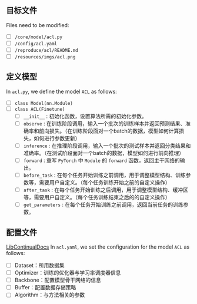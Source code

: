 ## 目标文件
Files need to be modified:
- [ ] `/core/model/acl.py`
- [ ] `/config/acl.yaml`
- [ ] `/reproduce/acl/README.md`
- [ ] `/resources/imgs/acl.png`

## 定义模型

In `acl.py`, we define the model `ACL` as follows:
- [ ] `class Model(nn.Module)`
- [ ] `class ACL(Finetune)`
    - [ ] `__init__` : 初始化函数，设置算法所需的初始化参数。
    - [ ] `observe` : 在训练阶段调用，输入一个批次的训练样本并返回预测结果、准确率和前向损失。（在训练阶段面对一个batch的数据，模型如何计算损失，如何进行参数更新）
    - [ ] `inference` : 在推理阶段调用，输入一个批次的测试样本并返回分类结果和准确率。（在测试阶段面对一个batch的数据，模型如何进行前向推理）
    - [ ] `forward` : 重写 `PyTorch` 中 `Module` 的 `forward` 函数，返回主干网络的输出。
    - [ ] `before_task` : 在每个任务开始训练之前调用，用于调整模型结构、训练参数等，需要用户自定义。（每个任务训练开始之前的自定义操作）
    - [ ] `after_task` : 在每个任务开始训练之后调用，用于调整模型结构、缓冲区等，需要用户自定义。（每个任务训练结束之后的的自定义操作）
    - [ ] `get_parameters` : 在每个任务开始训练之前调用，返回当前任务的训练参数。

## 配置文件
[LibContinualDocs](https://libcontinual.readthedocs.io/en/latest/docs/config_file_en.html)
In `acl.yaml`, we set the configuration for the model `ACL` as follows:
- [ ] Dataset：所用数据集
- [ ] Optimizer：训练的优化器与学习率调度器信息
- [ ] Backbone：配置模型骨干网络的信息
- [ ] Buffer：配置数据存储策略
- [ ] Algorithm：与方法相关的参数
